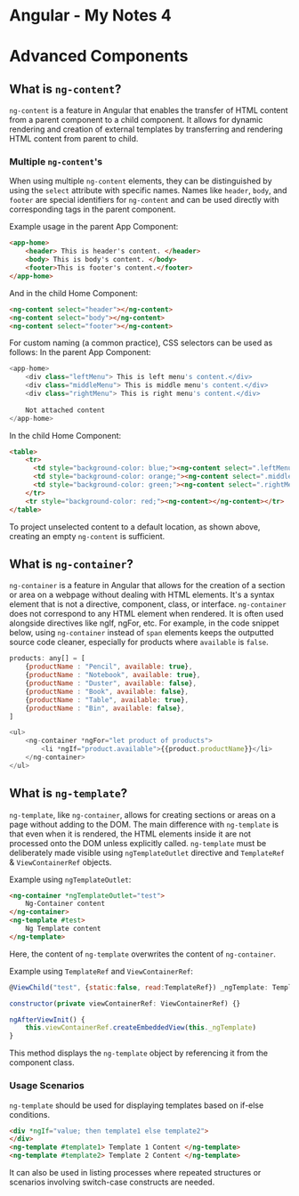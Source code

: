 # Angular - My Notes 4  
# Advanced Components
## What is `ng-content`?
`ng-content` is a feature in Angular that enables the transfer of HTML content from a parent component to a child component. It allows for dynamic rendering and creation of external templates by transferring and rendering HTML content from parent to child.

### Multiple `ng-content`'s
When using multiple `ng-content` elements, they can be distinguished by using the `select` attribute with specific names. Names like `header`, `body`, and `footer` are special identifiers for `ng-content` and can be used directly with corresponding tags in the parent component.

Example usage in the parent App Component:
```html
<app-home>
    <header> This is header's content. </header>
    <body> This is body's content. </body>
    <footer>This is footer's content.</footer>
</app-home>
```
And in the child Home Component:
```html
<ng-content select="header"></ng-content>
<ng-content select="body"></ng-content>
<ng-content select="footer"></ng-content>
```

For custom naming (a common practice), CSS selectors can be used as follows:
In the parent App Component:
```javascript
<app-home>
    <div class="leftMenu"> This is left menu's content.</div>
    <div class="middleMenu"> This is middle menu's content.</div>
    <div class="rightMenu"> This is right menu's content.</div>
    
    Not attached content
</app-home>
```
In the child Home Component:
```html
<table>
    <tr>
      <td style="background-color: blue;"><ng-content select=".leftMenu"></ng-content></td>
      <td style="background-color: orange;"><ng-content select=".middleMenu"></ng-content></td>
      <td style="background-color: green;"><ng-content select=".rightMenu"></ng-content></td>
    </tr>
    <tr style="background-color: red;"><ng-content></ng-content></tr>
</table>
```
To project unselected content to a default location, as shown above, creating an empty `ng-content` is sufficient. 

## What is `ng-container`?
`ng-container` is a feature in Angular that allows for the creation of a section or area on a webpage without dealing with HTML elements. It's a syntax element that is not a directive, component, class, or interface. `ng-container` does not correspond to any HTML element when rendered. It is often used alongside directives like ngIf, ngFor, etc. For example, in the code snippet below, using `ng-container` instead of `span` elements keeps the outputted source code cleaner, especially for products where `available` is `false`.

```javascript
products: any[] = [
    {productName : "Pencil", available: true},
    {productName : "Notebook", available: true},
    {productName : "Duster", available: false},
    {productName : "Book", available: false},
    {productName : "Table", available: true},
    {productName : "Bin", available: false},
]
```

```javascript
<ul>
    <ng-container *ngFor="let product of products">
        <li *ngIf="product.available">{{product.productName}}</li> 
    </ng-container>
</ul>
```

## What is `ng-template`?
`ng-template`, like `ng-container`, allows for creating sections or areas on a page without adding to the DOM. The main difference with `ng-template` is that even when it is rendered, the HTML elements inside it are not processed onto the DOM unless explicitly called. `ng-template` must be deliberately made visible using `ngTemplateOutlet` directive and `TemplateRef` & `ViewContainerRef` objects.

Example using `ngTemplateOutlet`:
```html
<ng-container *ngTemplateOutlet="test">
    Ng-Container content
</ng-container>
<ng-template #test>
    Ng Template content
</ng-template>
```
Here, the content of `ng-template` overwrites the content of `ng-container`.

Example using `TemplateRef` and `ViewContainerRef`:
```javascript
@ViewChild("test", {static:false, read:TemplateRef}) _ngTemplate: TemplateRef<any>;

constructor(private viewContainerRef: ViewContainerRef) {}

ngAfterViewInit() {
    this.viewContainerRef.createEmbeddedView(this._ngTemplate)
}
```
This method displays the `ng-template` object by referencing it from the component class.

### Usage Scenarios
`ng-template` should be used for displaying templates based on if-else conditions.
```html
<div *ngIf="value; then template1 else template2">
</div> 
<ng-template #template1> Template 1 Content </ng-template>
<ng-template #template2> Template 2 Content </ng-template>
```
It can also be used in listing processes where repeated structures or scenarios involving switch-case constructs are needed.
